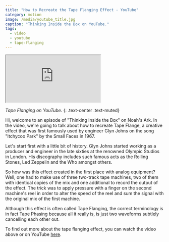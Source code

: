 ```yaml
---
title: "How to Recreate the Tape Flanging Effect - YouTube"
category: motion
image: /media/youtube_title.jpg
caption: "Thinking Inside the Box on YouTube."
tags:
  - video
  - youtube
  - tape-flanging
---
```


<div class="embed-responsive embed-responsive-16by9">
	<iframe class="embed-responsive-item" src="https://www.youtube.com/embed/Tl5i4kOXMbg"></iframe>
</div>

_Tape Flanging on YouTube._
{: .text-center .text-muted}

Hi, welcome to an episode of "Thinking Inside the Box" on Noah's Ark. In the video, we're going to talk about how to recreate Tape Flange, a creative effect that was first famously used by engineer Glyn Johns on the song "Itchycoo Park" by the Small Faces in 1967.

Let's start first with a little bit of history. Glyn Johns started working as a producer and engineer in the late sixties at the renowned Olympic Studios in London. His discography includes such famous acts as the Rolling Stones, Led Zeppelin and the Who amongst others.

So how was this effect created in the first place with analog equipment? Well, one had to make use of three two-track tape machines, two of them with identical copies of the mix and one additional to record the output of the effect. The trick was to apply pressure with a finger on the second machine's reel in order to alter the speed of the reel and sum the signal with the original mix of the first machine.

Although this effect is often called Tape Flanging, the correct terminology is in fact Tape Phasing because all it really is, is just two waveforms subtlely cancelling each other out.

To find out more about the tape flanging effect, you can watch the video above or on YouTube [here](https://youtu.be/Tl5i4kOXMbg).
